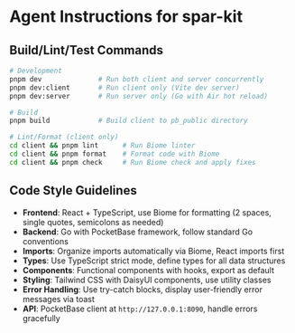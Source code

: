 # Agent Instructions for spar-kit

## Build/Lint/Test Commands
```bash
# Development
pnpm dev              # Run both client and server concurrently
pnpm dev:client       # Run client only (Vite dev server)
pnpm dev:server       # Run server only (Go with Air hot reload)

# Build
pnpm build            # Build client to pb_public directory

# Lint/Format (client only)
cd client && pnpm lint      # Run Biome linter
cd client && pnpm format    # Format code with Biome
cd client && pnpm check     # Run Biome check and apply fixes
```

## Code Style Guidelines
- **Frontend**: React + TypeScript, use Biome for formatting (2 spaces, single quotes, semicolons as needed)
- **Backend**: Go with PocketBase framework, follow standard Go conventions
- **Imports**: Organize imports automatically via Biome, React imports first
- **Types**: Use TypeScript strict mode, define types for all data structures
- **Components**: Functional components with hooks, export as default
- **Styling**: Tailwind CSS with DaisyUI components, use utility classes
- **Error Handling**: Use try-catch blocks, display user-friendly error messages via toast
- **API**: PocketBase client at `http://127.0.0.1:8090`, handle errors gracefully